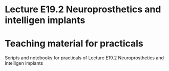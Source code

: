# Lecture E19.2 Neuroprosthetics and intelligen implants
# Teaching material for practicals
Scripts and notebooks for practicals of Lecture E19.2 Neuroprosthetics and intelligen implants

